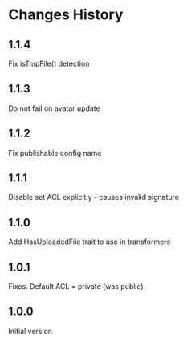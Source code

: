# Changes History

1.1.4
-----
Fix isTmpFile() detection

1.1.3
-----
Do not fail on avatar update

1.1.2
-----
Fix publishable config name

1.1.1
-----
Disable set ACL explicitly - causes invalid signature

1.1.0
-----
Add HasUploadedFile trait to use in transformers

1.0.1
-----
Fixes. Default ACL = private (was public)

1.0.0
-----
Initial version
